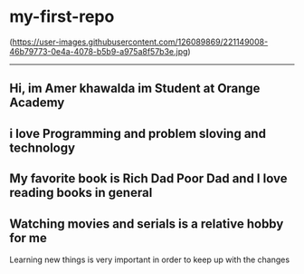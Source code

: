 # my-first-repo

(https://user-images.githubusercontent.com/126089869/221149008-46b79773-0e4a-4078-b5b9-a975a8f57b3e.jpg)


---
## Hi, im Amer khawalda im Student at Orange Academy
i love Programming and problem sloving and technology
---
My favorite book is Rich Dad Poor Dad and I love reading books in general
---
Watching movies and serials is a relative hobby for me
---
Learning new things is very important in order to keep up with the changes

